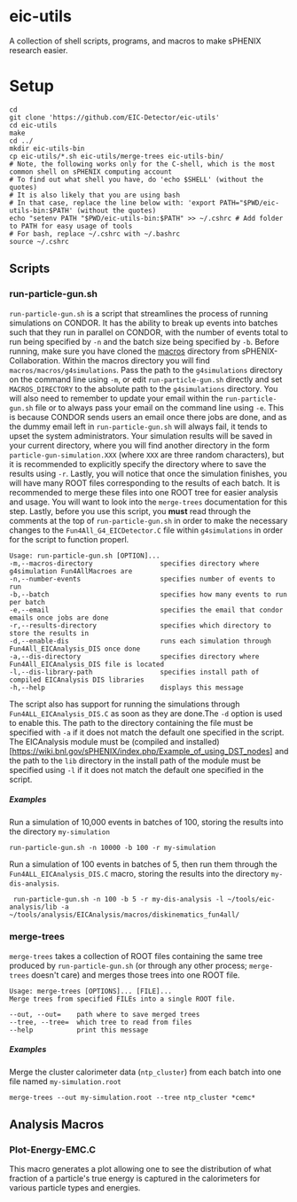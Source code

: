 # eic-utils
A collection of shell scripts, programs, and macros to make sPHENIX research easier.
# Setup
    cd
    git clone 'https://github.com/EIC-Detector/eic-utils'
    cd eic-utils
    make
    cd ../
    mkdir eic-utils-bin
    cp eic-utils/*.sh eic-utils/merge-trees eic-utils-bin/
    # Note, the following works only for the C-shell, which is the most common shell on sPHENIX computing account
    # To find out what shell you have, do 'echo $SHELL' (without the quotes)
    # It is also likely that you are using bash
    # In that case, replace the line below with: 'export PATH="$PWD/eic-utils-bin:$PATH' (without the quotes)
    echo "setenv PATH "$PWD/eic-utils-bin:$PATH" >> ~/.cshrc # Add folder to PATH for easy usage of tools
    # For bash, replace ~/.cshrc with ~/.bashrc
    source ~/.cshrc

## Scripts
### run-particle-gun.sh
`run-particle-gun.sh` is a script that streamlines the process of running simulations on CONDOR. It has the ability to break up events into batches such that they run in parallel on CONDOR, with the number of events total to run being specified by `-n` and the batch size being specified by `-b`. Before running, make sure you have cloned the [macros](https://github.com/sPHENIX-Collaboration/macros) directory from sPHENIX-Collaboration. Within the macros directory you will find `macros/macros/g4simulations`. Pass the path to the `g4simulations` directory on the command line using `-m`, or edit `run-particle-gun.sh` directly and set `MACROS_DIRECTORY` to the absolute path to the `g4simulations` directory. You will also need to remember to update your email within the `run-particle-gun.sh` file or to always pass your email on the command line using `-e`. This is because CONDOR sends users an email once there jobs are done, and as the dummy email left in `run-particle-gun.sh` will always fail, it tends to upset the system administrators. Your simulation results will be saved in your current directory, where you will find another directory in the form `particle-gun-simulation.XXX` (where `XXX` are three random characters), but it is recommended to explicitly specify the directory where to save the results using `-r`. Lastly, you will notice that once the simulation finishes, you will have many ROOT files corresponding to the results of each batch. It is recommended to merge these files into one ROOT tree for easier analysis and usage. You will want to look into the `merge-trees` documentation for this step. Lastly, before you use this script, you **must** read through the comments at the top of `run-particle-gun.sh` in order to make the necessary changes to the `Fun4All_G4_EICDetector.C` file within `g4simulations` in order for the script to function properl.

    Usage: run-particle-gun.sh [OPTION]...
    -m,--macros-directory                 specifies directory where g4simulation Fun4AllMacroes are
    -n,--number-events                    specifies number of events to run
    -b,--batch                            specifies how many events to run per batch
    -e,--email                            specifies the email that condor emails once jobs are done
    -r,--results-directory                specifies which directory to store the results in
    -d,--enable-dis                       runs each simulation through Fun4All_EICAnalysis_DIS once done
    -a,--dis-directory                    specifies directory where Fun4All_EICAnalysis_DIS file is located
    -l,--dis-library-path                 specifies install path of compiled EICAnalysis DIS libraries
    -h,--help                             displays this message
    
The script also has support for running the simulations through `Fun4ALL_EICAnalysis_DIS.C` as soon as they are done.The `-d` option is used to enable this. The path to the directory containing the file must be specified with `-a` if it does not match the default one specified in the script. The EICAnalysis module must be (compiled and installed)[https://wiki.bnl.gov/sPHENIX/index.php/Example_of_using_DST_nodes] and the path to the `lib` directory in the install path of the module must be specified using `-l` if it does not match the default one specified in the script.

##### Examples
Run a simulation of 10,000 events in batches of 100, storing the results into the directory `my-simulation`

    run-particle-gun.sh -n 10000 -b 100 -r my-simulation

Run a simulation of 100 events in batches of 5, then run them through the `Fun4ALL_EICAnalysis_DIS.C` macro, storing the results into the directory `my-dis-analysis`.
    
     run-particle-gun.sh -n 100 -b 5 -r my-dis-analysis -l ~/tools/eic-analysis/lib -a ~/tools/analysis/EICAnalysis/macros/diskinematics_fun4all/

### merge-trees
`merge-trees` takes a collection of ROOT files containing the same tree produced by `run-particle-gun.sh` (or through any other process; `merge-trees` doesn't care) and merges those trees into one ROOT file. 

    Usage: merge-trees [OPTIONS]... [FILE]...
    Merge trees from specified FILEs into a single ROOT file.
    
    --out, --out=    path where to save merged trees
    --tree, --tree=  which tree to read from files
    --help           print this message

##### Examples
Merge the cluster calorimeter data (`ntp_cluster`) from each batch into one file named `my-simulation.root`

    merge-trees --out my-simulation.root --tree ntp_cluster *cemc*
    
## Analysis Macros
### Plot-Energy-EMC.C
This macro generates a plot allowing one to see the distribution of what fraction of a particle's true energy is captured in the calorimeters for various particle types and energies. 
